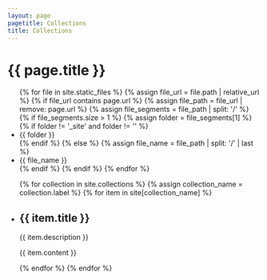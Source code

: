 ```yaml
---
layout: page
pagetitle: Collections
title: Collections
---
```


<h1>{{ page.title }}</h1>

<ul>
  {% for file in site.static_files %}
    {% assign file_url = file.path | relative_url %}
    {% if file_url contains page.url %}
      {% assign file_path = file_url | remove: page.url %}
      {% assign file_segments = file_path | split: '/' %}
      {% if file_segments.size > 1 %}
        {% assign folder = file_segments[1] %}
        {% if folder != '_site' and folder != '' %}
          <li>{{ folder }}</li>
        {% endif %}
      {% else %}
        {% assign file_name = file_path | split: '/' | last %}
        <li>{{ file_name }}</li>
      {% endif %}
    {% endif %}
  {% endfor %}
</ul>

<ul>
  {% for collection in site.collections %}
    {% assign collection_name = collection.label %}
    {% for item in site[collection_name] %}
      <li>
        <h2>{{ item.title }}</h2>
        <p>{{ item.description }}</p>
        <p>{{ item.content }}</p>
      </li>
    {% endfor %}
  {% endfor %}
</ul>